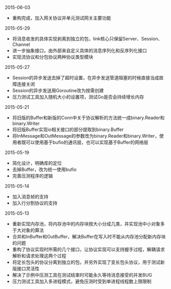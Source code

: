 2015-06-03

* 重构完成，加入网关协议并单元测试网关主要功能

2015-05-29

* 将消息收发的具体实现剥离到独立的包，link核心只保留Server、Session、Channel
* 进一步抽象接口，由外部来自定义具体的消息序列化和反序列化接口
* 实现流协议和分包协议两种协议类型模块

2015-05-27

* Session的异步发送去掉了超时设置，在异步发送管道阻塞的时候直接当成故障连接关闭
* Session的异步发送用Goroutine改为按需创建
* 压力测试工具加入随机大小的设置项，测试Go是否会持续增长内存

2015-05-21

* 将旧版的Buffer和新版的Conn中关于协议解析的方法统一成binary.Reader和binary.Writer
* 将旧版Buffer实现io相关接口的部分提取到binary.Buffer
* 将InMessage和OutMessage的参数改为binary.Reader和binary.Writer，使用者既可以使用基于bufio的通讯层，也可以实现基于Buffer的网络层

2015-05-19

* 简化设计，明确库的定位
* 去掉Buffer，改为统一使用bufio
* 完善压测程序的逻辑

2015-05-14

* 加入消息帧的支持
* 加入行分割协议的支持

2015-05-13

* 重新实现内存池，将内存池中的内存块按大小分成几类，并实现池中小对象多于大对象的算法
* 合并和InBuffer和OutBuffer，解决Buffer在写入时不能从内存池分配新内存块的问题
* 重构了协议实现时所需的几个接口，让协议实现可以支持握手过程，解耦请求解析和请求处理这两个过程
* 将定长包头的协议分离到独立的包，并另外实现了变长包头协议，用于测试新版接口灵活性
* 解决了示例中压测工具在测试结束时可能永久等待消息接受的并发BUG
* 压力测试工具加入多进程模式，避免压测时受到单进程线程数上限限制